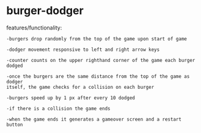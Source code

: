 # burger-dodger

features/functionality: 

    -burgers drop randomly from the top of the game upon start of game

    -dodger movement responsive to left and right arrow keys

    -counter counts on the upper righthand corner of the game each burger dodged

    -once the burgers are the same distance from the top of the game as dodger  
    itself, the game checks for a collision on each burger

    -burgers speed up by 1 px after every 10 dodged

    -if there is a collision the game ends

    -when the game ends it generates a gameover screen and a restart button 
